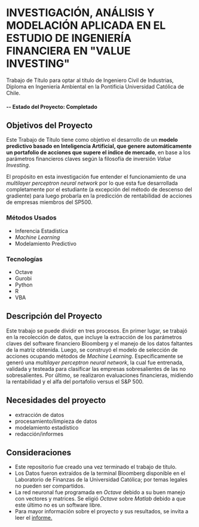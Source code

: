 # INVESTIGACIÓN, ANÁLISIS Y MODELACIÓN APLICADA EN EL ESTUDIO DE INGENIERÍA FINANCIERA EN 󠇝"VALUE INVESTING"

Trabajo de Título para optar al título de Ingeniero Civil de Industrias, Diploma en Ingeniería Ambiental en la Pontificia Universidad Católica de Chile.

#### -- Estado del Proyecto: Completado

## Objetivos del Proyecto

Este Trabajo de Título tiene como objetivo el desarrollo de un **modelo predictivo basado en Inteligencia Artificial, que genere automáticamente un portafolio de acciones que supere el índice de mercado**, en base a los parámetros financieros claves según la filosofía de inversión *Value 󠇝Investing*.

El propósito en esta investigación fue entender el funcionamiento de una *multilayer perceptron neural network* por lo que esta fue desarrollada completamente por el estudiante (a excepción del método de descenso del gradiente) para luego probarla en la predicción de rentabilidad de acciones de empresas miembros del SP500.


### Métodos Usados
* Inferencia Estadística
* *Machine Learning*
* Modelamiento Predictivo

### Tecnologías
* Octave
* Gurobi
* Python
* R
* VBA
 
## Descripción del Proyecto

Este trabajo se puede dividir en tres procesos. En primer lugar, se trabajó en la recolección de datos, que incluye la extracción de los parámetros claves del software financiero Bloomberg y el manejo de los datos faltantes de la matriz obtenida. Luego, se construyó el modelo de selección de acciones ocupando métodos de *Machine Learning*. Específicamente se generó una *multilayer perceptron neural network*, la cual fue entrenada, validada y testeada para clasificar las empresas sobresalientes de las no sobresalientes. Por último, se realizaron evaluaciones financieras, midiendo la rentabilidad y el alfa del portafolio versus el S&P 500.


## Necesidades del proyecto

- extracción de datos
- procesamiento/limpieza de datos
- modelamiento estadístico
- redacción/informes

## Consideraciones

- Este repositorio fue creado una vez terminado el trabajo de título.
- Los Datos fueron extraídos de la terminal Bloomberg disponible en el Laboratorio de Finanzas de la Universidad Católica; por temas legales no pueden ser compartidos. 
- La red neuronal fue programada en *Octave* debido a su buen manejo con vectores y matrices. Se eligió *Octave* sobre *Matlab* debido a que este último no es un software libre.
- Para mayor información sobre el proyecto y sus resultados, se invita a leer el [informe.](Informe_Final.pdf)  
 
